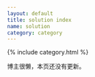 ```yaml
---
layout: default
title: solution index
name: solution
category: category
---
```

{% include category.html %}

博主很懒，本页还没有更新。
